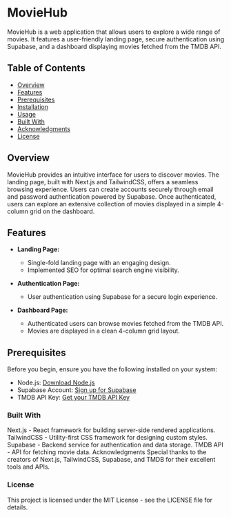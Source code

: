 
# MovieHub

MovieHub is a web application that allows users to explore a wide range of movies. It features a user-friendly landing page, secure authentication using Supabase, and a dashboard displaying movies fetched from the TMDB API.

## Table of Contents

- [Overview](#overview)
- [Features](#features)
- [Prerequisites](#prerequisites)
- [Installation](#installation)
- [Usage](#usage)
- [Built With](#built-with)
- [Acknowledgments](#acknowledgments)
- [License](#license)

## Overview

MovieHub provides an intuitive interface for users to discover movies. The landing page, built with Next.js and TailwindCSS, offers a seamless browsing experience. Users can create accounts securely through email and password authentication powered by Supabase. Once authenticated, users can explore an extensive collection of movies displayed in a simple 4-column grid on the dashboard.

## Features

- **Landing Page:**
  - Single-fold landing page with an engaging design.
  - Implemented SEO for optimal search engine visibility.
  
- **Authentication Page:**
  - User authentication using Supabase for a secure login experience.
  
- **Dashboard Page:**
  - Authenticated users can browse movies fetched from the TMDB API.
  - Movies are displayed in a clean 4-column grid layout.
  
## Prerequisites

Before you begin, ensure you have the following installed on your system:

- Node.js: [Download Node.js](https://nodejs.org/)
- Supabase Account: [Sign up for Supabase](https://supabase.com/)
- TMDB API Key: [Get your TMDB API Key](https://developer.themoviedb.org/)


### Built With
Next.js - React framework for building server-side rendered applications.
TailwindCSS - Utility-first CSS framework for designing custom styles.
Supabase - Backend service for authentication and data storage.
TMDB API - API for fetching movie data.
Acknowledgments
Special thanks to the creators of Next.js, TailwindCSS, Supabase, and TMDB for their excellent tools and APIs.

### License
This project is licensed under the MIT License - see the LICENSE file for details.
